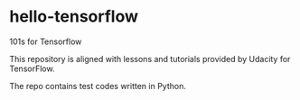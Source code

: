 # hello-tensorflow
101s for Tensorflow

This repository is aligned with lessons and tutorials provided by Udacity
for TensorFlow.

The repo contains test codes written in Python.
